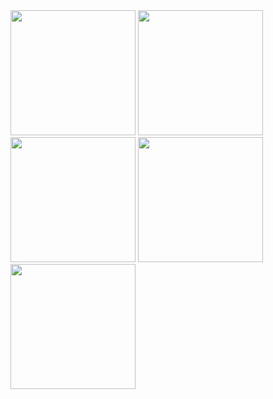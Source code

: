 <img src="https://github.com/cqyao/gym-tracker/assets/116619110/7e44e1ec-d4a4-4860-8f32-70f1c820a652" width="200"/>
<img src="https://github.com/cqyao/gym-tracker/assets/116619110/832a04ae-eec3-48a7-a052-329b5ba231ad" width="200"/>
<img src="https://github.com/cqyao/gym-tracker/assets/116619110/c2ed6144-f2f4-4cad-b097-5accd528d86c" width="200"/>
<img src="https://github.com/cqyao/gym-tracker/assets/116619110/691ebb91-64f1-405a-964f-24c725168c5c" width="200"/>
<img src="https://github.com/cqyao/gym-tracker/assets/116619110/bad857c3-e227-457e-ad78-e1fa077ba151" width="200"/>
